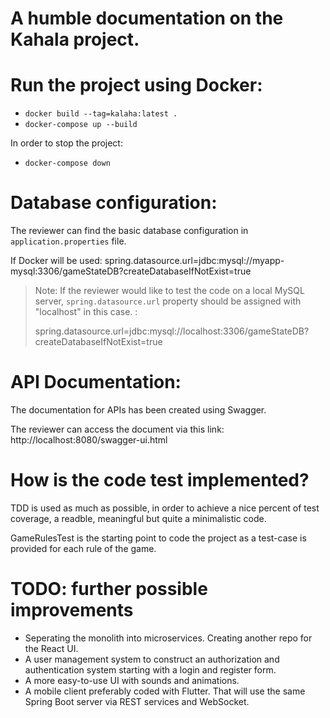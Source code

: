 # A humble documentation on the Kahala project.

# Run the project using Docker:

- `docker build --tag=kalaha:latest .`
- `docker-compose up --build`

In order to stop the project:

- `docker-compose down`

# Database configuration:

The reviewer can find the basic database configuration in `application.properties` file.

If Docker will be used:
spring.datasource.url=jdbc:mysql://myapp-mysql:3306/gameStateDB?createDatabaseIfNotExist=true

> Note: If the reviewer would like to test the code on a local MySQL
> server, `spring.datasource.url` property should be assigned with
> "localhost" in this case. :
>
>spring.datasource.url=jdbc:mysql://localhost:3306/gameStateDB?createDatabaseIfNotExist=true

# API Documentation:

The documentation for APIs has been created using Swagger.

The reviewer can access the document via this link:
http://localhost:8080/swagger-ui.html

# How is the code test implemented?

TDD is used as much as possible, in order to achieve a nice percent of test coverage, a readble, meaningful but quite a
minimalistic code.

GameRulesTest is the starting point to code the project as a test-case is provided for each rule of the game.
 
 
# TODO: further possible improvements
 - Seperating the monolith into microservices. Creating another repo for the React UI.
 - A user management system to construct an authorization and authentication system starting with a login and register form.
 - A more easy-to-use UI with sounds and animations.
 - A mobile client preferably coded with Flutter. That will use the same Spring Boot server via REST services and WebSocket.
 

